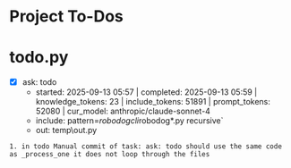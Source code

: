 # Project To-Dos


# todo.py
- [x] ask: todo
  - started: 2025-09-13 05:57 | completed: 2025-09-13 05:59 | knowledge_tokens: 23 | include_tokens: 51891 | prompt_tokens: 52080 | cur_model: anthropic/claude-sonnet-4
  - include: pattern=*robodogcli*robodog*.py  recursive`
  - out:  temp\out.py
```knowledge
1. in todo Manual commit of task: ask: todo should use the same code as _process_one it does not loop through the files

```

